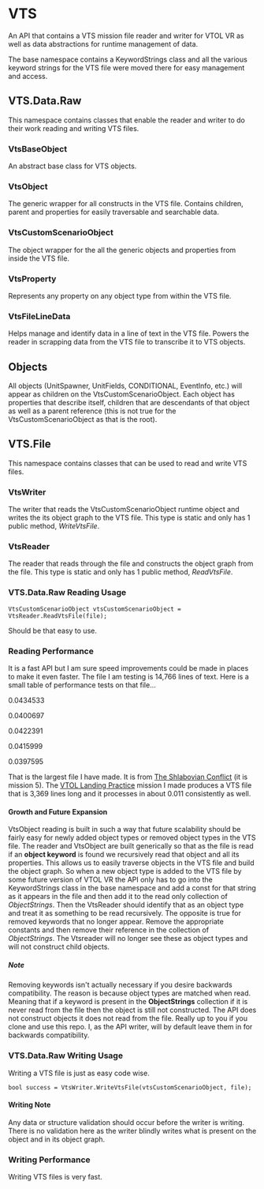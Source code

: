 # VTS
An API that contains a VTS mission file reader and writer for VTOL VR as well as data abstractions for runtime management of data.

The base namespace contains a KeywordStrings class and all the various keyword strings for the VTS file were moved there for easy management and access.

## VTS.Data.Raw
This namespace contains classes that enable the reader and writer to do their work reading and writing VTS files.

### VtsBaseObject
An abstract base class for VTS objects.

### VtsObject
The generic wrapper for all constructs in the VTS file. Contains children, parent and properties for easily traversable and searchable data.

### VtsCustomScenarioObject
The object wrapper for the all the generic objects and properties from inside the VTS file.

### VtsProperty
Represents any property on any object type from within the VTS file.

### VtsFileLineData
Helps manage and identify data in a line of text in the VTS file. Powers the reader in scrapping data from the VTS file to transcribe it to VTS objects.

## Objects
All objects (UnitSpawner, UnitFields, CONDITIONAL, EventInfo, etc.) will appear as children on the VtsCustomScenarioObject. Each object has properties that describe itself, children that are descendants of that object as well as a parent reference (this is not true for the VtsCustomScenarioObject as that is the root).

## VTS.File
This namespace contains classes that can be used to read and write VTS files.

### VtsWriter
The writer that reads the VtsCustomScenarioObject runtime object and writes the its object graph to the VTS file. This type is static and only has 1 public method, *WriteVtsFile*.

### VtsReader
The reader that reads through the file and constructs the object graph from the file. This type is static and only has 1 public method, *ReadVtsFile*.

### VTS.Data.Raw Reading Usage
```
VtsCustomScenarioObject vtsCustomScenarioObject = VtsReader.ReadVtsFile(file);
```
Should be that easy to use.

### Reading Performance
It is a fast API but I am sure speed improvements could be made in places to make it even faster. The file I am testing is 14,766 lines of text. Here is a small table of performance tests on that file...

0.0434533

0.0400697

0.0422391

0.0415999

0.0397595

That is the largest file I have made. It is from [The Shlabovian Conflict](https://steamcommunity.com/sharedfiles/filedetails/?id=2366824583) (it is mission 5). The [VTOL Landing Practice](https://steamcommunity.com/sharedfiles/filedetails/?id=2866426564) mission I made produces a VTS file that is 3,369 lines long and it processes in about 0.011 consistently as well.

#### Growth and Future Expansion
VtsObject reading is built in such a way that future scalability should be fairly easy for newly added object types or removed object types in the VTS file. The reader and VtsObject are built generically so that as the file is read if an **object keyword** is found we recursively read that object and all its properties. This allows us to easily traverse objects in the VTS file and build the object graph. So when a new object type is added to the VTS file by some future version of VTOL VR the API only has to go into the KeywordStrings class in the base namespace and add a const for that string as it appears in the file and then add it to the read only collection of *ObjectStrings*. Then the VtsReader should identify that as an object type and treat it as something to be read recursively. The opposite is true for removed keywords that no longer appear. Remove the appropriate constants and then remove their reference in the collection of *ObjectStrings*. The Vtsreader will no longer see these as object types and will not construct child objects.

##### Note
Removing keywords isn't actually necessary if you desire backwards compatibility. The reason is because object types are matched when read. Meaning that if a keyword is present in the **ObjectStrings** collection if it is never read from the file then the object is still not constructed. The API does not construct objects it does not read from the file. Really up to you if you clone and use this repo. I, as the API writer, will by default leave them in for backwards compatibility.

### VTS.Data.Raw Writing Usage
Writing a VTS file is just as easy code wise.
```
bool success = VtsWriter.WriteVtsFile(vtsCustomScenarioObject, file);
```
#### Writing Note
Any data or structure validation should occur before the writer is writing. There is no validation here as the writer blindly writes what is present on the object and in its object graph.

### Writing Performance
Writing VTS files is very fast.
